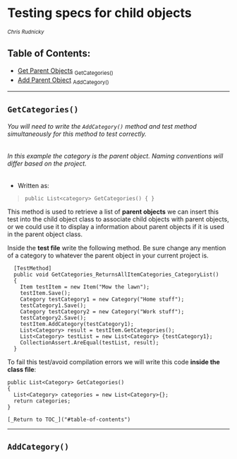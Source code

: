 # Testing specs for child objects
<sup>_Chris Rudnicky_</sup>

## Table of Contents:
- [Get Parent Objects]("#GetCategories") <sub>GetCategories()</sub>
- [Add Parent Object]("#AddCategories") <sub>AddCategory()</sub>

---

## `GetCategories()`
###### You will need to write the `AddCategory()` method and test method simultaneously for this method to test correctly.
###### In this example the category is the parent object. Naming conventions will differ based on the project.  
- Written as:
>`public List<category> GetCategories() { }`  

This method is used to retrieve a list of **parent objects**  we can insert this test into the child object class to associate child objects with parent objects, or we could use it to display a information about parent objects if it is used in the parent object class.

Inside the **test file** write the following method. Be sure change any mention of a category to whatever the parent object in your current project is.

      [TestMethod]
      public void GetCategories_ReturnsAllItemCategories_CategoryList()
      {
        Item testItem = new Item("Mow the lawn");
        testItem.Save();
        Category testCategory1 = new Category("Home stuff");
        testCategory1.Save();
        Category testCategory2 = new Category("Work stuff");
        testCategory2.Save();
        testItem.AddCategory(testCategory1);
        List<Category> result = testItem.GetCategories();
        List<Category> testList = new List<Category> {testCategory1};
        CollectionAssert.AreEqual(testList, result);
      }


To fail this test/avoid compilation errors we will write this code **inside the class file**:

    public List<Category> GetCategories()
    {
      List<Category> categories = new List<Category>{};
      return categories;
    }

    [_Return to TOC_]("#table-of-contents")
---

## `AddCategory()`
